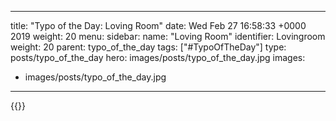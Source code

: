 
---
title: "Typo of the Day: Loving Room"
date: Wed Feb 27 16:58:33 +0000 2019
weight: 20
menu:
  sidebar:
    name: "Loving Room"
    identifier: Lovingroom
    weight: 20
    parent: typo_of_the_day
tags: ["#TypoOfTheDay"]
type: posts/typo_of_the_day
hero: images/posts/typo_of_the_day.jpg
images:
- images/posts/typo_of_the_day.jpg
---


{{<x user="mariatta" id="1100802377391603714">}}

